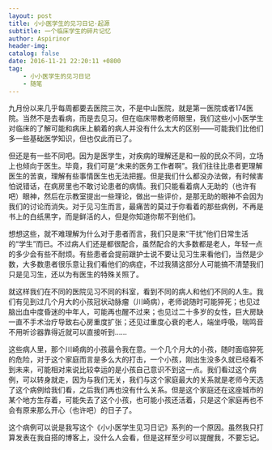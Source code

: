 ```yaml
---
layout: post
title: 小小医学生的见习日记·起源
subtitle: 一个临床学生的碎片记忆
author: Aspirinor
header-img:  
catalog: false
date: 2016-11-21 22:20:11 +0800
tag: 
    - 小小医学生的见习日记 
    - 随笔
---
```


九月份以来几乎每周都要去医院三次，不是中山医院，就是第一医院或者174医院。当然不是去看病，而是去见习。但在临床带教老师眼里，我们这些小小医学生对临床的了解可能和病床上躺着的病人并没有什么太大的区别——可能我们比他们多一些基础医学知识，但也仅此而已了。

但还是有一些不同吧。因为是医学生，对疾病的理解还是和一般的民众不同，立场上也倾向于医生。毕竟，我们可是“未来的医务工作者啊”。我们往往比患者更理解医生的苦衷，理解有些事情医生也无法把握。但是我们什么都没办法做，有时候害怕说错话，在病房里也不敢讨论患者的病情。我们只能看着病人无助的（也许有吧）眼神，然后在示教室提出一些理论，做出一些评价，是那无助的眼神不会因为我们的讨论而消失。对于见习生而言，最痛苦的莫过于你看着的那些病例，不再是书上的白纸黑字，而是鲜活的人，但是你知道你帮不到他们。

想想这些，就不难理解为什么对于患者而言，我们只是来“干扰”他们日常生活的“学生”而已。不过病人们还是都很配合，虽然配合的大多数都是老人，年轻一点的多少会有些不耐烦。有些患者会提前跟护士说不要让见习生来看他们，当然是少数，大多数患者很乐意让我们看他们的病症，不过我猜这部分人可能搞不清楚我们只是见习生，还以为有医生的特殊关照了。

就这样我们在不同的医院见习不同的科室，看到不同的病人和他们不同的人生。我们有见到过几个月大的小孩冠状动脉瘤（川崎病），老师说随时可能猝死；也见过脑出血中度昏迷的中年人，可能再也醒不过来；也见过二十多岁的女性，巨大房缺一直不手术治疗导致右心房重度扩张；还见过重度心衰的老人，端坐呼吸，喘鸣音不用听诊器靠得近就可以直接听到……

这些病人里，那个川崎病的小孩最令我在意。一个几个月大的小孩，随时面临猝死的危险，对于这个家庭而言是多么大的打击，一个小孩，刚出生没多久就已经看不到未来，可能相对来说比较幸运的是小孩自己意识不到这一点。我们看过这个病例，可以转身就走，因为与我们无关，我们与这个家庭最大的关系就是老师今天选了这个病例给我们看，之后我们再也没有什么关系。但是这个家庭还在这座城市的某个地方生存着，可能失去了这个小孩，也可能小孩还活着，只是这个家庭再也不会有原来那么开心（也许吧）的日子了。

这个病例可以说是我写这个《小小医学生见习日记》系列的一个原因。虽然我只打算发表在我自搭的博客上，没什么人会看，但是这样至少可以提醒我，不要忘记。